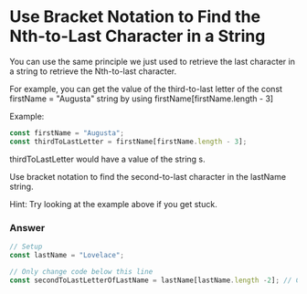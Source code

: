 # Use Bracket Notation to Find the Nth-to-Last Character in a String
You can use the same principle we just used to retrieve the last character in a string to retrieve the Nth-to-last character.

For example, you can get the value of the third-to-last letter of the const firstName = "Augusta" string by using firstName[firstName.length - 3]

Example:

```js
const firstName = "Augusta";
const thirdToLastLetter = firstName[firstName.length - 3];
```

thirdToLastLetter would have a value of the string s.

Use bracket notation to find the second-to-last character in the lastName string.

Hint: Try looking at the example above if you get stuck.

### Answer

```js
// Setup
const lastName = "Lovelace";

// Only change code below this line
const secondToLastLetterOfLastName = lastName[lastName.length -2]; // Change this line
```
